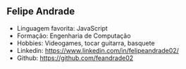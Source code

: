 
## Felipe Andrade

- Linguagem favorita: JavaScript 
- Formação: Engenharia de Computação
- Hobbies: Videogames, tocar guitarra, basquete
- Linkedin: https://www.linkedin.com/in/felipeandrade02/
- Github: https://github.com/feandrade02

